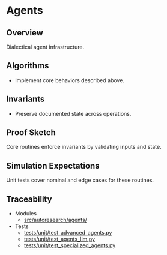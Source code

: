 # Agents

## Overview

Dialectical agent infrastructure.

## Algorithms

- Implement core behaviors described above.

## Invariants

- Preserve documented state across operations.

## Proof Sketch

Core routines enforce invariants by validating inputs and state.

## Simulation Expectations

Unit tests cover nominal and edge cases for these routines.

## Traceability


- Modules
  - [src/autoresearch/agents/][m1]
- Tests
  - [tests/unit/test_advanced_agents.py][t1]
  - [tests/unit/test_agents_llm.py][t2]
  - [tests/unit/test_specialized_agents.py][t3]

[m1]: ../../src/autoresearch/agents/
[t1]: ../../tests/unit/test_advanced_agents.py
[t2]: ../../tests/unit/test_agents_llm.py
[t3]: ../../tests/unit/test_specialized_agents.py
